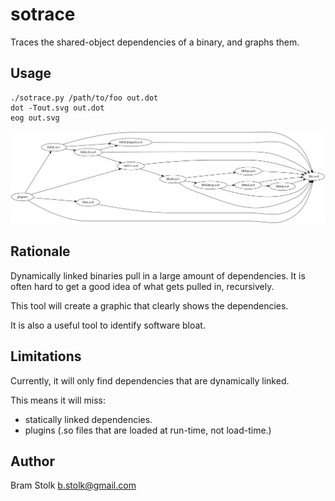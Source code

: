 # sotrace
Traces the shared-object dependencies of a binary, and graphs them.

## Usage

```
./sotrace.py /path/to/foo out.dot
dot -Tout.svg out.dot
eog out.svg
```

![example output](images/out-glxgears.svg "glxgears dependencies")

## Rationale

Dynamically linked binaries pull in a large amount of dependencies.
It is often hard to get a good idea of what gets pulled in, recursively.

This tool will create a graphic that clearly shows the dependencies.

It is also a useful tool to identify software bloat.

## Limitations

Currently, it will only find dependencies that are dynamically linked.

This means it will miss:
 * statically linked dependencies.
 * plugins (.so files that are loaded at run-time, not load-time.)

## Author

Bram Stolk b.stolk@gmail.com

